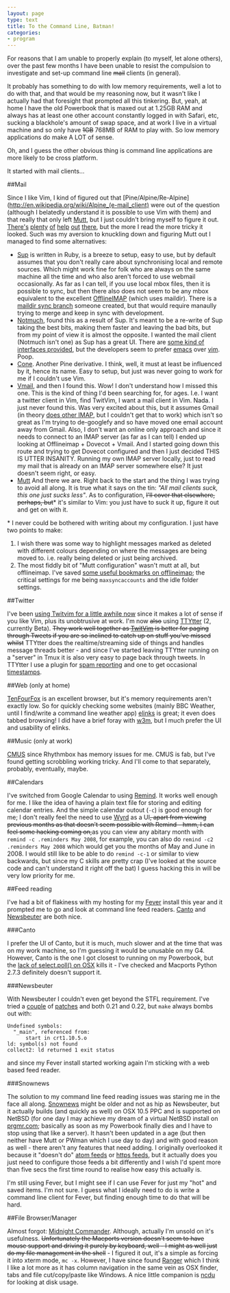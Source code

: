 ```yaml
---
layout: page
type: text
title: To the Command Line, Batman!
categories: 
- program
---
```

For reasons that I am unable to properly explain (to myself, let alone others), over the past few months I have been unable to resist the compulsion to investigate and set-up command line <s>mail</s> clients (in general). 

It probably has something to do with low memory requirements, well a lot to do with that, and that would be my reasoning now, but it wasn't like I actually had that foresight that prompted all this tinkering. But, yeah, at home I have the old Powerbook that is maxed out at 1.25GB RAM and always has at least one other account constantly logged in with Safari, etc, sucking a blackhole's amount of swap space, and at work I live in a virtual machine and so only have <s>1GB</s> 768MB of RAM to play with. So low memory applications do make A LOT of sense.

Oh, and I guess the other obvious thing is command line applications are more likely to be cross platform.

It started with mail clients...

##Mail

Since I like Vim, I kind of figured out that [Pine/Alpine/Re-Alpine](http://en.wikipedia.org/wiki/Alpine_(e-mail_client) were out of the question (although I belatedly understand it is possible to use Vim with them) and that really that only left [Mutt](http://www.mutt.org/), but I just couldn't bring myself to figure it out. [There's](http://pbrisbin.com/posts/two_accounts_in_mutt) [plenty](http://fsk141.com/my-fear-of-mutt-and-why-it-was-all-for-null) [of](http://mutt.blackfish.org.uk/) [help](http://thomas.pelletier.im/2010/10/low-memory-mail-client/) [out](http://hynek.me/articles/my-mutt-gmail-setup/) [there](http://jason.the-graham.com/2011/01/10/email_with_mutt_offlineimap_imapfilter_msmtp_archivemail/), but the more I read the more tricky it looked. Such was my aversion to knuckling down and figuring Mutt out I managed to find some alternatives:

- [Sup](http://sup.rubyforge.org/) is written in Ruby, is a breeze to setup, easy to use, but by default assumes that you don't really care about synchronising local and remote sources. Which might work fine for folk who are always on the same machine all the time and who also aren't forced to use webmail occasionally. As far as I can tell, if you use local mbox files, then it is possible to sync, but then there also does not seem to be any mbox equivalent to the excellent [OfflineIMAP](http://offlineimap.org/) (which uses maildir). There is a [maildir sync branch](http://gitorious.org/sup/mainline/commits/maildir-sync) someone created, but that would require manaully trying to merge and keep in sync with development.
- [Notmuch](notmuchmail.org), found this as a result of Sup. It's meant to be a re-write of Sup taking the best bits, making them faster and leaving the bad bits, but from my point of view it is almost the opposite. I wanted the mail client (Notmuch isn't one) as Sup has a great UI. There are [some kind of interfaces provided](http://notmuchmail.org/frontends/), but the developers seem to prefer [emacs](http://git.notmuchmail.org/git/notmuch/history/HEAD:/emacs) over [vim](http://git.notmuchmail.org/git/notmuch/history/HEAD:/vim). Poop. 
- [Cone](http://www.courier-mta."rg/cone/bk01-toc.html). Another Pine derivative. I think, well, it must at least be influenced by it, hence its name. Easy to setup, but just was never going to work for me if I couldn't use Vim. 
- [Vmail](http://danielchoi.com/software/vmail.html), and then I found this. Wow! I don't understand how I missed this one. This is the kind of thing I'd been searching for, for ages. I.e. I want a twitter client in Vim, find TwitVim, I want a mail client in Vim. Nada. I just never found this.
Was very excited about this, but it assumes Gmail (in theory [does other IMAP](https://github.com/danchoi/vmail/wiki), but I couldn't get that to work) which isn't so great as I'm trying to de-googlefy and so have moved one email account away from Gmail. Also, I don't want an online only approach and since it needs to connect to an IMAP server (as far as I can tell) I ended up looking at Offlineimap + Dovecot + Vmail. And I started going down this route and trying to get Dovecot configured and then I just decided THIS IS UTTER INSANITY. Running my own IMAP server locally, just to read my mail that is already on an IMAP server somewhere else? It just doesn't seem right, or easy. 
- [Mutt](http://www.mutt.org/) And there we are. Right back to the start and the thing I was trying to avoid all along. It is true what it says on the tin: *"All mail clients suck, this one just sucks less"*. As to configuration, <s>I'll cover that elsewhere, perhaps, but</s>\* it's similar to Vim: you just have to suck it up, figure it out and get on with it.

\* I never could be bothered with writing about my configuration. I just have two points to make: 

1. I wish there was some way to highlight messages marked as deleted with different colours depending on where the messages are being moved to. i.e. really being deleted or just being archived.
2. The most fiddly bit of "Mutt configuration" wasn't mutt at all, but offlineimap. I've saved [some useful bookmarks on offlineimap](http://pinboard.in/u:atomicules/t:offlineimap/); the critical settings for me being `maxsyncaccounts` and the idle folder settings.


##Twitter

I've been [using Twitvim for a little awhile now](https://twitter.com/#!/atomicules/status/83146601383727104) since it makes a lot of sense if you like Vim, plus its unobtrusive at work. I'm now <s>also</s> using [TTYtter](www.floodgap.com/software/ttytter/) (2, currently Beta). <s>They work well together as [TwitVim](http://www.vim.org/scripts/script.php?script_id=2204) is better for paging through Tweets if you are so inclined to catch up on stuff you've missed whilst</s> TTYtter does the realtime/streaming side of things and handles message threads better - and since I've started leaving TTYtter running on a "server" in Tmux it is also very easy to page back through tweets. In TTYtter I use a plugin for [spam reporting](https://github.com/reuteras/my-ttytter-addons/blob/master/report.pl) and one to get occasional [timestamps](https://github.com/stormdragon2976/ttytter-extensions/blob/master/timestamp.pl).

##Web (only at home)

[TenFourFox](http://www.floodgap.com/software/tenfourfox/) is an excellent browser, but it's memory requirements aren't exactly low. So for quickly checking some websites (mainly BBC Weather, until I find/write a command line weather app) [elinks](http://www.elinks.cz/) is great; it even does tabbed browsing! I did have a brief foray with [w3m](https://en.wikipedia.org/wiki/w3m), but I much prefer the UI and usability of elinks.

##Music (only at work)

[CMUS](cmus.sf.net) since Rhythmbox has memory issues for me. CMUS is fab, but I've found getting scrobbling working tricky. And I'll come to that separately, probably, eventually, maybe.

##Calendars

I've switched from Google Calendar to using [Remind](http://www.roaringpenguin.com/products/remind). It works well enough for me. I like the idea of having a plain text file for storing and editing calendar entries. And the simple calendar outout (`-c`) is good enough for me; I don't really feel the need to use [Wyrd](http://pessimization.com/software/wyrd/) as a UI<s>, apart from viewing previous months as that doesn't seem possible with Remind - hmm, I can feel some hacking coming on,</s>as you can view any abitary month with `remind -c .reminders May 2008`, for example, you can also do `remind -c2 .reminders May 2008` which would get you the months of May and June in 2008. I would still like to be able to do `remind -c-1` or similar to view backwards, but since my C skills are pretty crap (I've looked at the source code and can't understand it right off the bat) I guess hacking this in will be very low priority for me.

##Feed reading

I've had a bit of flakiness with my hosting for my [Fever](http://feedafever.com/) install this year and it prompted me to go and look at command line feed readers. [Canto](http://codezen.org/canto/) and [Newsbeuter](http://www.newsbeuter.org/) are both nice. 

###Canto

I prefer the UI of Canto, but it is much, much slower and at the time that was on my work machine, so I'm guessing it would be unusable on my G4. However, Canto is the one I got closest to running on my Powerbook, but the [lack of select.poll() on OSX](http://stackoverflow.com/a/5124744/208793) kills it - I've checked and Macports Python 2.7.3 definitely doesn't support it. 

###Newsbeuter

With Newsbeuter I couldn't even get  beyond the STFL requirement. I've tried a [couple](http://www.rocklinux.net/pipermail/stfl/2011-February/000126.html) of [patches](https://gist.github.com/1556181) and both 0.21 and 0.22, but `make` always bombs out with:

	Undefined symbols:
	  "_main", referenced from:
		  start in crt1.10.5.o
	ld: symbol(s) not found
	collect2: ld returned 1 exit status

and since my Fever install started working again I'm sticking with a web based feed reader.

###Snownews

The solution to my command line feed reading issues was staring me in the face all along. [Snownews](https://kiza.eu/software/snownews/) might be older and not as hip as Newsbeuter, but it actually builds (and quickly as well) on OSX 10.5 PPC and is supported on NetBSD (for one day I may achieve my dream of a virtual NetBSD install on [prgmr.com](http://prgmr.com/); basically as soon as my Powerbook finally dies and I have to stop using that like a server). It hasn't been updated in a age (but then neither have Mutt or PWman which I use day to day) and with good reason as well - there aren't any features that need adding. I originally overlooked it because it "doesn't do" [atom feeds](https://kiza.eu/software/snownews/snowscripts/extensions/script/atom2rss/) or [https feeds](https://kiza.eu/software/snownews/faq#I_really_need_to_subscribe_to_HTTPS_feeds), but it actually does you just need to configure those feeds a bit differently and I wish I'd spent more than five secs the first time round to realise how easy this actually is.

I'm still using Fever, but I might see if I can use Fever for just my "hot" and saved items. I'm not sure. I guess what I ideally need to do is write a command line client for Fever, but finding enough time to do that will be hard.

##File Browser/Manager

Almost forgot: [Midnight Commander](http://www.midnight-commander.org/). Although, actually I'm unsold on it's usefulness. <s>Unfortunately the Macports version doesn't seem to have mouse support and driving it purely by keyboard, well - I might as well just do my file management in the shell</s> - I figured it out, it's a simple as forcing it into xterm mode, `mc -x`. However, I have since found [Ranger](http://ranger.nongnu.org/) which I think I like a lot more as it has column navigation in the same vein as OSX finder, tabs and file cut/copy/paste like Windows. A nice little companion is [ncdu](http://dev.yorhel.nl/ncdu) for looking at disk usage.
